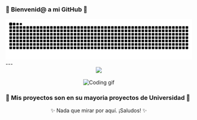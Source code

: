 ### 🌟 Bienvenid@ a mi GitHub 🌟


  <source media="(prefers-color-scheme: dark)" srcset="https://raw.githubusercontent.com/JavierLoro/JavierLoro/output/github-contribution-grid-snake-dark.svg">
  <source media="(prefers-color-scheme: light)" srcset="https://raw.githubusercontent.com/JavierLoro/JavierLoro/output/github-contribution-grid-snake.svg">
  <img alt="github contribution grid snake animation" src="https://raw.githubusercontent.com/JavierLoro/JavierLoro/output/github-contribution-grid-snake.svg">
</picture>
---

<div align="center">
  <img src="https://img.shields.io/badge/Creatividad-100%25-ff69b4?style=for-the-badge" />
</div>

<p align="center">
  <img src="https://media.giphy.com/media/l0HlBO7eyXzSZkJri/giphy.gif" alt="Coding gif" width="400"/>
</p>

### 🌌 Mis proyectos son en su mayoria proyectos de Universidad 🌌

<p align="center">✨ Nada que mirar por aquí. ¡Saludos! ✨</p>
